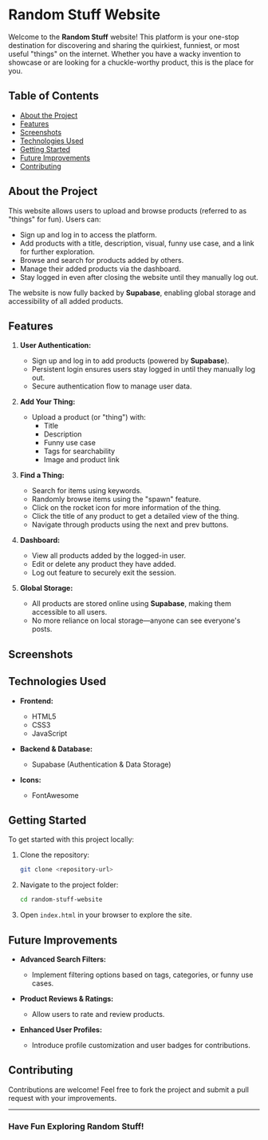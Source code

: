 # Random Stuff Website

Welcome to the **Random Stuff** website! This platform is your one-stop destination for discovering and sharing the quirkiest, funniest, or most useful "things" on the internet. Whether you have a wacky invention to showcase or are looking for a chuckle-worthy product, this is the place for you.

## Table of Contents

- [About the Project](#about-the-project)
- [Features](#features)
- [Screenshots](#screenshots)
- [Technologies Used](#technologies-used)
- [Getting Started](#getting-started)
- [Future Improvements](#future-improvements)
- [Contributing](#contributing)

## About the Project

This website allows users to upload and browse products (referred to as "things" for fun). Users can:

- Sign up and log in to access the platform.
- Add products with a title, description, visual, funny use case, and a link for further exploration.
- Browse and search for products added by others.
- Manage their added products via the dashboard.
- Stay logged in even after closing the website until they manually log out.

The website is now fully backed by **Supabase**, enabling global storage and accessibility of all added products.

## Features

1. **User Authentication:**

   - Sign up and log in to add products (powered by **Supabase**).
   - Persistent login ensures users stay logged in until they manually log out.
   - Secure authentication flow to manage user data.

2. **Add Your Thing:**

   - Upload a product (or "thing") with:
     - Title
     - Description
     - Funny use case
     - Tags for searchability
     - Image and product link

3. **Find a Thing:**

   - Search for items using keywords.
   - Randomly browse items using the "spawn" feature.
   - Click on the rocket icon for more information of the thing.
   - Click the title of any product to get a detailed view of the thing.
   - Navigate through products using the next and prev buttons.

4. **Dashboard:**

   - View all products added by the logged-in user.
   - Edit or delete any product they have added.
   - Log out feature to securely exit the session.

5. **Global Storage:**

   - All products are stored online using **Supabase**, making them accessible to all users.
   - No more reliance on local storage—anyone can see everyone's posts.

## Screenshots

&#x20;   &#x20;

## Technologies Used

- **Frontend:**

  - HTML5
  - CSS3
  - JavaScript

- **Backend & Database:**

  - Supabase (Authentication & Data Storage)

- **Icons:**

  - FontAwesome

## Getting Started

To get started with this project locally:

1. Clone the repository:

   ```bash
   git clone <repository-url>
   ```

2. Navigate to the project folder:

   ```bash
   cd random-stuff-website
   ```

3. Open `index.html` in your browser to explore the site.

## Future Improvements

- **Advanced Search Filters:**

  - Implement filtering options based on tags, categories, or funny use cases.

- **Product Reviews & Ratings:**

  - Allow users to rate and review products.

- **Enhanced User Profiles:**

  - Introduce profile customization and user badges for contributions.

## Contributing

Contributions are welcome! Feel free to fork the project and submit a pull request with your improvements.

---

### Have Fun Exploring Random Stuff!

